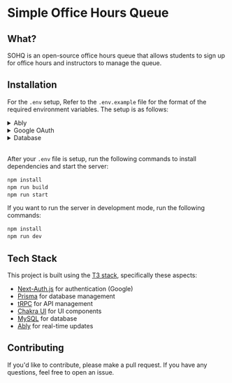 # Simple Office Hours Queue

## What?

SOHQ is an open-source office hours queue that allows students to sign up for office hours and instructors to manage the queue.

## Installation

For the `.env` setup, Refer to the `.env.example` file for the format of the required environment variables. The setup is as follows:

<details>
<summary>Ably</summary>

Ably is used for real-time communication (i.e. queue updates)

1. Create an account on <a target="_blank" href="https://ably.com">Ably</a>.

2. Create a new app.

3. You should have 2 API keys, one for the server (top) and one for the client (bottom). Copy the server API key and paste it into the `ABLY_SERVER_API_KEY` variable in the `.env` file. Copy the client API key and paste it into the `NEXT_PUBLIC_ABLY_CLIENT_API_KEY` variable in the `.env` file. Your client API key should have the `Subscribe` and `Publish` permission enabled.
![Ably API Keys](/readme-assets/ably-config.jpg)

</details>

<details>
<summary>Google OAuth</summary>

Google OAuth is used for authentication.

1. Create a new project on <a target="_blank" href="https://console.developers.google.com">Google Cloud Platform</a>.

2. Enable the Google OAuth API.

3. Create a new OAuth client ID. Make sure to set the redirect URI to `http://localhost:3000/api/auth/callback/google`.

4. Copy the client ID and paste it into the `GOOGLE_CLIENT_ID` variable in the `.env` file.

5. Copy the client secret and paste it into the `GOOGLE_CLIENT_SECRET` variable in the `.env` file.

</details>

<details>
<summary>Database</summary>

SOHQ uses MySQL as its database, mainly because the free tier of <a href="https://planetscale.com">Planetscale</a> is very nice. For local development, I am currently looking into possibly using Docker to have a local MySQL instance.

1. Create a new database on <a target="_blank" href="https://planetscale.com">Planetscale</a>.

2. Copy the database URL and paste it into the `DATABASE_URL` variable in the `.env` file. You can find this link by clicking on the database name and then clicking on the `Connect` button and select `Connect with Prisma`.

</details>

<br />


After your `.env` file is setup, run the following commands to install dependencies and start the server:

```bash
npm install
npm run build
npm run start
```

If you want to run the server in development mode, run the following commands:

```bash
npm install
npm run dev
```

## Tech Stack

This project is built using the [T3 stack](https://github.com/t3-oss/create-t3-app), specifically these aspects:

- [Next-Auth.js](https://next-auth.js.org) for authentication (Google)
- [Prisma](https://prisma.io) for database management
- [tRPC](https://trpc.io) for API management
- [Chakra UI](https://chakra-ui.com) for UI components
- [MySQL](https://mysql.com) for database
- [Ably](https://ably.com) for real-time updates

## Contributing

If you'd like to contribute, please make a pull request. If you have any questions, feel free to open an issue.
